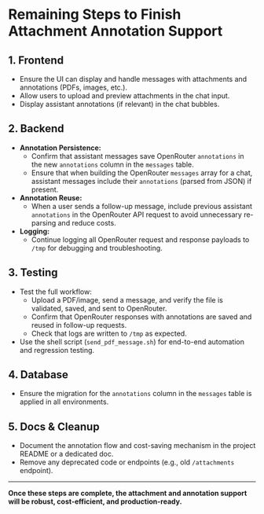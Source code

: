 # Remaining Steps to Finish Attachment Annotation Support

## 1. **Frontend**
- Ensure the UI can display and handle messages with attachments and annotations (PDFs, images, etc.).
- Allow users to upload and preview attachments in the chat input.
- Display assistant annotations (if relevant) in the chat bubbles.

## 2. **Backend**
- **Annotation Persistence:**
  - Confirm that assistant messages save OpenRouter `annotations` in the new `annotations` column in the `messages` table.
  - Ensure that when building the OpenRouter `messages` array for a chat, assistant messages include their `annotations` (parsed from JSON) if present.
- **Annotation Reuse:**
  - When a user sends a follow-up message, include previous assistant `annotations` in the OpenRouter API request to avoid unnecessary re-parsing and reduce costs.
- **Logging:**
  - Continue logging all OpenRouter request and response payloads to `/tmp` for debugging and troubleshooting.

## 3. **Testing**
- Test the full workflow:
  - Upload a PDF/image, send a message, and verify the file is validated, saved, and sent to OpenRouter.
  - Confirm that OpenRouter responses with annotations are saved and reused in follow-up requests.
  - Check that logs are written to `/tmp` as expected.
- Use the shell script (`send_pdf_message.sh`) for end-to-end automation and regression testing.

## 4. **Database**
- Ensure the migration for the `annotations` column in the `messages` table is applied in all environments.

## 5. **Docs & Cleanup**
- Document the annotation flow and cost-saving mechanism in the project README or a dedicated doc.
- Remove any deprecated code or endpoints (e.g., old `/attachments` endpoint).

---

**Once these steps are complete, the attachment and annotation support will be robust, cost-efficient, and production-ready.**
